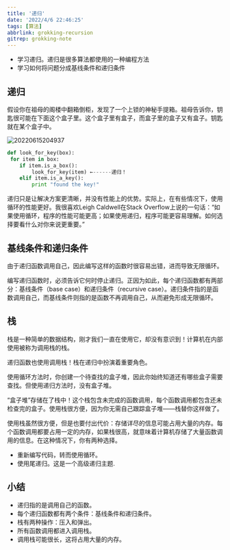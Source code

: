 ```yaml
---
title: '递归'
date: '2022/4/6 22:46:25'
tags: [算法]
abbrlink: grokking-recursion
gitrep: grokking-note
---
```

- 学习递归。递归是很多算法都使用的一种编程方法
- 学习如何将问题分成基线条件和递归条件

<!--more-->

## 递归

假设你在祖母的阁楼中翻箱倒柜，发现了一个上锁的神秘手提箱。祖母告诉你，钥匙很可能在下面这个盒子里。这个盒子里有盒子，而盒子里的盒子又有盒子。钥匙就在某个盒子中。

![20220615204937](https://pic.ours1984.top/img/20220615204937.png!shuiyin)

```python
def look_for_key(box):
 for item in box:
    if item.is_a_box():
        look_for_key(item) ←------递归！
    elif item.is_a_key():
        print "found the key!"
```

递归只是让解决方案更清晰，并没有性能上的优势。实际上，在有些情况下，使用循环的性能更好。我很喜欢Leigh Caldwell在Stack Overflow上说的一句话：“如果使用循环，程序的性能可能更高；如果使用递归，程序可能更容易理解。如何选择要看什么对你来说更重要。”

## 基线条件和递归条件

由于递归函数调用自己，因此编写这样的函数时很容易出错，进而导致无限循环。

编写递归函数时，必须告诉它何时停止递归。正因为如此，每个递归函数都有两部分：基线条件（base case）和递归条件（recursive case）。递归条件指的是函数调用自己，而基线条件则指的是函数不再调用自己，从而避免形成无限循环。

## 栈

栈是一种简单的数据结构，刚才我们一直在使用它，却没有意识到！计算机在内部使用被称为调用栈的栈。

递归函数也使用调用栈！栈在递归中扮演着重要角色。

使用循环方法时，你创建一个待查找的盒子堆，因此你始终知道还有哪些盒子需要查找。但使用递归方法时，没有盒子堆。

“盒子堆”存储在了栈中！这个栈包含未完成的函数调用，每个函数调用都包含还未检查完的盒子。使用栈很方便，因为你无需自己跟踪盒子堆——栈替你这样做了。

使用栈虽然很方便，但是也要付出代价：存储详尽的信息可能占用大量的内存。每个函数调用都要占用一定的内存，如果栈很高，就意味着计算机存储了大量函数调用的信息。在这种情况下，你有两种选择。

- 重新编写代码，转而使用循环。
- 使用尾递归。这是一个高级递归主题.

## 小结

- 递归指的是调用自己的函数。
- 每个递归函数都有两个条件：基线条件和递归条件。
- 栈有两种操作：压入和弹出。
- 所有函数调用都进入调用栈。
- 调用栈可能很长，这将占用大量的内存。
